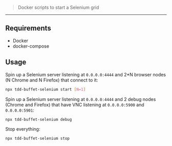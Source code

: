 > Docker scripts to start a Selenium grid

----

## Requirements

- Docker
- docker-compose


## Usage

Spin up a Selenium server listening at `0.0.0.0:4444` and 2*N browser nodes (N Chrome and N Firefox) that connect to it:

```sh
npx tdd-buffet-selenium start [N=1]
```

Spin up a Selenium server listening at `0.0.0.0:4444` and 2 debug nodes (Chrome and Firefox) that have VNC listening at `0.0.0.0:5900` and `0.0.0.0:5901`:

```sh
npx tdd-buffet-selenium debug
```

Stop everything:

```sh
npx tdd-buffet-selenium stop
```

